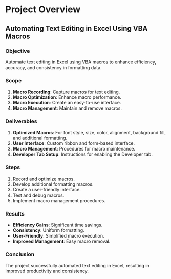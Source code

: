 # Project Overview

## Automating Text Editing in Excel Using VBA Macros

### Objective
Automate text editing in Excel using VBA macros to enhance efficiency, accuracy, and consistency in formatting data.

### Scope
1. **Macro Recording**: Capture macros for text editing.
2. **Macro Optimization**: Enhance macro performance.
3. **Macro Execution**: Create an easy-to-use interface.
4. **Macro Management**: Maintain and remove macros.

### Deliverables
1. **Optimized Macros**: For font style, size, color, alignment, background fill, and additional formatting.
2. **User Interface**: Custom ribbon and form-based interface.
3. **Macro Management**: Procedures for macro maintenance.
4. **Developer Tab Setup**: Instructions for enabling the Developer tab.

### Steps
1. Record and optimize macros.
2. Develop additional formatting macros.
3. Create a user-friendly interface.
4. Test and debug macros.
5. Implement macro management procedures.

### Results
- **Efficiency Gains**: Significant time savings.
- **Consistency**: Uniform formatting.
- **User-Friendly**: Simplified macro execution.
- **Improved Management**: Easy macro removal.

### Conclusion
The project successfully automated text editing in Excel, resulting in improved productivity and consistency.
